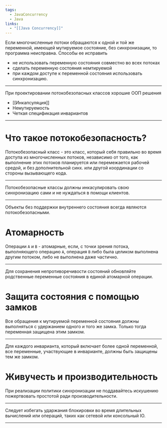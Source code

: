 ```yaml
---
tags:
  - JavaConcurrency
  - Java
links:
  - "[[Java Concurrency]]"
---
```

Если многочисленные потоки обращаются к одной и той же переменной, имеющей мутируемое состояние, без синхронизации, то программа неисправна.
Способы ее исправить
- не использовать переменную состояния совместно во всех потоках
- сделать переменную состояния немтируемой
- при каждом доступе к переменной состояния использовать синхронизацию.

***

При проектировании потокобезопасных классов  хорошие ООП решения
- [[Инкапсуляция]]
- Немутируемость
- Четкая спецификация инвариантов

***

# Что такое потокобезопасность?

 Потокобезопасный класс - это класс, который себя правильно во время доступа из многочисленных потоков, независимо от того, как выполнение этих потоков планируется или перемежается рабочей средой, и без дополнительной синх. или другой координации со стороны вызывающего кода.
***
Потокобезопасные классы должны инкасулировать свою синхронизацию сами и не нуждаться в помощи клиентов.
***
Объекты без поддержки внутреннего состояния всегда являются потокобезопасными.
# Атомарность

Операции `A` и `B` - атомарные, если, с точки зрения потока, выполняющего операцию `A`, операция `B` либо была целиком выполнена другим потоком, либо не выполнена даже частично.
***
Для сохранения непротиворечивости состояний обновляйте родственные переменные состояния в единой атомарной операции.

# Защита состояния с помощью замков

Все обращения к мутируемой переменной состояния должны выполняться с удержанием одного и того же замка. Только тогда переменная защищена этим замком.
***
Для каждого инварианта, который включает более одной переменной, все переменные, участвующие в инварианте, должны быть защищены тем же замком.

# Живучесть и производительность

При реализации политики синхронизации не поддавайтесь искушению пожертвовать простотой ради производительности.
***
Следует избегать ударжания блокировки во время длительных вычислений или операций, таких как сетевой или консольный IO.
***

